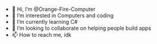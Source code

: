 - 👋 Hi, I’m @Orange-Fire-Computer
- 👀 I’m interested in Computers and coding
- 🌱 I’m currently learning C#
- 💞️ I’m looking to collaborate on helping people build apps
- 📫 How to reach me, idk
































































































































































